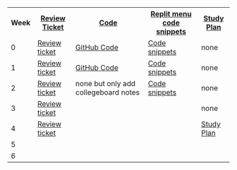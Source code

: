 <table>
   <tr>
    <th>Week</th>
    <th><a href="https://github.com/TianbinLiu/Tianbin-Github/issues">Review Ticket</a></th>
    <th><a href="code">Code</a></th>
    <th><a href="replit">Replit menu code snippets</a></th>
    <th><a href="study">Study Plan</a></th>
   </tr>
   
   <tr>
    <td>0</td>
    <td><a href="https://github.com/TianbinLiu/Tianbin-Github/issues/1">Review ticket</a></td>
    <td><a href="https://tianbinliu.github.io/Tianbin-Github/code#:~:text=%22Easter%20egg%22-,%23%23Week%200,-HTML%20Code%20index">GitHub Code</a></td>
    <td><a href="https://replit.com/@TianbinLiu/Tianbin-Github#TT0/tree.py:29:12">Code snippets</a></td>
    <td>none</td>
   </tr>
  
   <tr>
    <td>1</td>
    <td><a href="https://github.com/TianbinLiu/Tianbin-Github/issues/2">Review ticket</a></td>
    <td><a href="https://tianbinliu.github.io/Tianbin-Github/code#:~:text=tr%3E%0A%20%3C/table%3E%0A%20%3Chr%3E-,%23%23Week%201,-HTML%20Code%20default">GitHub Code</a></td>
    <td><a href="https://replit.com/@TianbinLiu/Tianbin-Github#TT1/carlist.py:66:12">Code snippets</a></td>
    <td>none</td>
   </tr>
  
   <tr>
    <td>2</td>
    <td><a href="https://github.com/TianbinLiu/Tianbin-Github/issues/3">Review ticket</a></td>
    <td>none but only add collegeboard notes</td>
    <td><a href="https://replit.com/@TianbinLiu/Tianbin-Github#TT2/prime.py:1:0">Code snippets</a></td>
    <td>none</td>
   </tr>
  
   <tr>
    <td>3</td>
    <td><a href="https://github.com/TianbinLiu/Tianbin-Github/issues/6">Review ticket</a></td>
    <td></td>
    <td></td>
    <td>none</td>
   </tr>
  
   <tr>
    <td>4</td>
    <td><a href="https://github.com/TianbinLiu/Tianbin-Github/issues/7">Review ticket</a></td>
    <td></td>
    <td></td>
    <td><a href="https://github.com/TianbinLiu/Tianbin-Github/wiki/Study-Plan#week-4">Study Plan</a></td>
   </tr>
   
   <tr>
    <td>5</td>
    <td></td>
    <td></td>
    <td></td>
    <td></td>
   </tr>
   
   <tr>
    <td>6</td>
    <td></td>
    <td></td>
    <td></td>
    <td></td>
   </tr>
